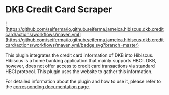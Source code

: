 # DKB Credit Card Scraper

![https://github.com/seiferma/io.github.seiferma.jameica.hibiscus.dkb.creditcard/actions/workflows/maven.yml](https://github.com/seiferma/io.github.seiferma.jameica.hibiscus.dkb.creditcard/actions/workflows/maven.yml/badge.svg?branch=master)

This plugin integrates the credit card information of DKB into Hibiscus. Hibiscus is a home banking application that mainly supports HBCI. DKB, however, does not offer access to credit card transactions via standard HBCI protocol. This plugin uses the website to gather this information.

For detailed information about the plugin and how to use it, please refer to the [corresponding documentation page](https://seiferma.github.io/io.github.seiferma.jameica.hibiscus.dkb.creditcard).